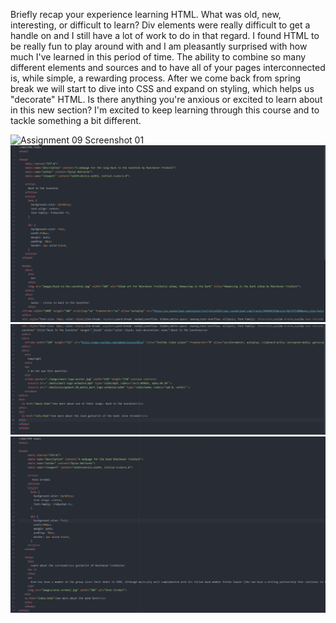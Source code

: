 Briefly recap your experience learning HTML. What was old, new, interesting, or difficult to learn?
Div elements were really difficult to get a handle on and I still have a lot of work to do in that regard. I found HTML to be really fun to play around with and I am pleasantly surprised with how
much I've learned in this period of time. The ability to combine so many different elements and sources and to have all of your pages interconnected is, while simple, a rewarding process.
After we come back from spring break we will start to dive into CSS and expand on styling, which helps us "decorate" HTML. Is there anything you're anxious or excited to learn about in this new section?
I'm excited to keep learning through this course and to tackle something a bit different.

  ![Assignment 09 Screenshot 01](./images/assign9screen1.jpg)
  ![Assignment 09 Screenshot 02](./images/assign9screen2.png)
  ![Assignment 09 Screenshot 03](./images/assign9screen3.png)
  ![Assignment 09 Screenshot 04](./images/assign9screen4.png)
